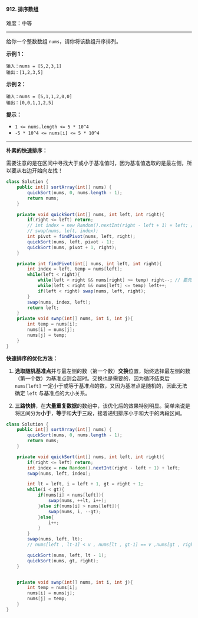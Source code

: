 #### 912. 排序数组

难度：中等

---

给你一个整数数组 `nums`，请你将该数组升序排列。

 **示例 1：** 

```
输入：nums = [5,2,3,1]
输出：[1,2,3,5]
```

 **示例 2：** 

```
输入：nums = [5,1,1,2,0,0]
输出：[0,0,1,1,2,5]
```

 **提示：** 

*   `1 <= nums.length <= 5 * 10^4`
*   `-5 * 10^4 <= nums[i] <= 5 * 10^4`

---

**朴素的快速排序：**

需要注意的是在区间中寻找大于或小于基准值时，因为基准值选取的是最左侧，所以要从右边开始向左找！

```java
class Solution {
    public int[] sortArray(int[] nums) {
        quickSort(nums, 0, nums.length - 1);
        return nums;
    }

    private void quickSort(int[] nums, int left, int right){
        if(right <= left) return;
        // int index = new Random().nextInt(right - left + 1) + left; // 随机选取下标并与最左侧元素交换，优化点1
        // swap(nums, left, index);
        int pivot = findPivot(nums, left, right);
        quickSort(nums, left, pivot - 1);
        quickSort(nums, pivot + 1, right);
    }

    private int findPivot(int[] nums, int left, int right){
        int index = left, temp = nums[left];
        while(left < right){
            while(left < right && nums[right] >= temp) right--;	// 要先从右边开始找！
            while(left < right && nums[left] <= temp) left++;
            if(left < right) swap(nums, left, right);
        }
        swap(nums, index, left);
        return left;
    }
    private void swap(int[] nums, int i, int j){
        int temp = nums[i];
        nums[i] = nums[j];
        nums[j] = temp;
    }
}
```



**快速排序的优化方法：**

1. **选取随机基准点**并与最左侧的数（第一个数）**交换**位置，始终选择最左侧的数（第一个数）为基准点则会超时。交换也是需要的，因为循环结束后 `nums[left]` 一定小于或等于基准点的数，又因为基准点是随机的，因此无法确定 `left` 与基准点的大小关系。

2. **三路快排**，在**大量重复数据**的数组中，该优化后的效果特别明显。简单来说是将区间分为**小于**，**等于**和**大于**三段，接着递归排序小于和大于的两段区间。

```java
class Solution {
    public int[] sortArray(int[] nums) {
        quickSort(nums, 0, nums.length - 1);
        return nums;
    }

    private void quickSort(int[] nums, int left, int right){
        if(right <= left) return;
        int index = new Random().nextInt(right - left + 1) + left;		// 随机选取下标并与最左侧元素交换，优化点1
        swap(nums, left, index);

        int lt = left, i = left + 1, gt = right + 1;
        while(i < gt){
            if(nums[i] < nums[left]){
                swap(nums, ++lt, i++);
            }else if(nums[i] > nums[left]){
                swap(nums, i, --gt);
            }else{
                i++;
            }
        }
        swap(nums, left, lt);
        // nums[left , lt-1] < v , nums[lt , gt-1] == v ,nums[gt , right] > v

        quickSort(nums, left, lt - 1);
        quickSort(nums, gt, right);
    }


    private void swap(int[] nums, int i, int j){
        int temp = nums[i];
        nums[i] = nums[j];
        nums[j] = temp;
    }
}
```

